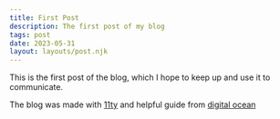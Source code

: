```yaml
---
title: First Post
description: The first post of my blog
tags: post
date: 2023-05-31
layout: layouts/post.njk
---
```


This is the first post of the blog, which I hope to keep up and use it to communicate.

The blog was made with <a href="https://www.11ty.dev/">11ty</a> and helpful guide from <a href=https://www.digitalocean.com/community/tutorials/how-to-create-and-deploy-your-first-eleventy-website>digital ocean</a>